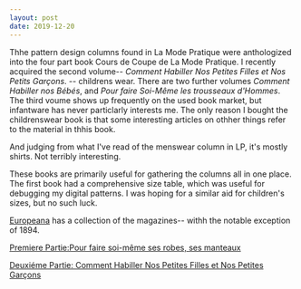 ```yaml
---
layout: post
date: 2019-12-20
---
```


Thhe pattern design columns found in La Mode Pratique were anthologized into the four part book Cours de Coupe de La Mode Pratique. I recently acquired the
second volume-- *Comment Habiller Nos Petites Filles et Nos Petits Garçons*. -- childrens wear. There are two further volumes *Comment Habiller nos Bébés*, and *Pour faire Soi-Même les trousseaux d'Hommes*. The third voume
shows up frequently on the used book market, but infantware has never particlarly interests me. The only reason I bought the childrenswear book is that some interesting articles on othher things refer to the material in thhis book.

And judging from what I've read of the menswear column in LP, it's mostly shirts. Not terribly interesting.

These books are primarily useful for gathering the columns all in one place. The first book had a comprehensive size table, which was useful for debugging my digital patterns.
I was hoping for a similar aid for children's sizes, but no such luck. 


[Europeana](https://www.europeana.eu/portal/en/search?q=La+Mode+Pratique&per_page=96) has a collection of the magazines-- withh the notable exception of 1894.


[Premiere Partie:Pour faire soi-même ses robes, ses manteaux](https://www.dropbox.com/s/z3eo9webkj9msvy/cours.pdf?dl=0)

[Deuxiéme Partie: Comment Habiller Nos Petites Filles et Nos Petites Garçons](https://www.dropbox.com/s/hup995yjgtneh92/coursdecoupedelamodepratique_2.pdf?dl=0)
